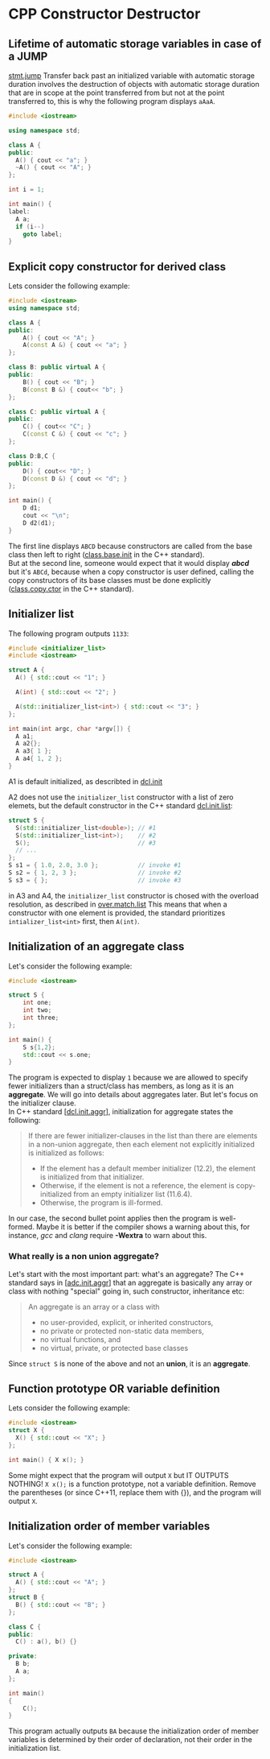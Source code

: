 # CPP Constructor Destructor

## Lifetime of automatic storage variables in case of a JUMP
[stmt.jump](https://timsong-cpp.github.io/cppwp/n4659/stmt.jump#2) Transfer back past an initialized variable with automatic storage duration involves 
the destruction of objects with automatic storage duration that are in scope at the point transferred from but not at the point transferred to,
this is why the following program displays ```aAaA```.
```cpp
#include <iostream>

using namespace std;

class A {
public:
  A() { cout << "a"; }
  ~A() { cout << "A"; }
};

int i = 1;

int main() {
label:
  A a;
  if (i--)
    goto label;
}
```
## Explicit copy constructor for derived class
Lets consider the following example:
```cpp
#include <iostream>
using namespace std;

class A {
public:
    A() { cout << "A"; }
    A(const A &) { cout << "a"; }
};

class B: public virtual A {
public:
    B() { cout << "B"; }
    B(const B &) { cout<< "b"; }
};

class C: public virtual A {
public:
    C() { cout<< "C"; }
    C(const C &) { cout << "c"; }
};

class D:B,C {
public:
    D() { cout<< "D"; }
    D(const D &) { cout << "d"; }
};

int main() {
    D d1;
    cout << "\n";
    D d2(d1);
}
```
The first line displays ```ABCD``` because constructors are called from the base class then left to right ([class.base.init](https://timsong-cpp.github.io/cppwp/n4659/class.base.init#13) in the C++ standard).\
But at the second line, someone would expect that it would display ***abcd*** but it's ```ABCd```, because when a copy constructor is user defined, calling the copy constructors of its base classes must be done explicitly ([class.copy.ctor](https://timsong-cpp.github.io/cppwp/n4659/class.copy.ctor#14) in the C++ standard).

## Initializer list
The following program outputs ```1133```:
```cpp
#include <initializer_list>
#include <iostream>

struct A {
  A() { std::cout << "1"; }

  A(int) { std::cout << "2"; }

  A(std::initializer_list<int>) { std::cout << "3"; }
};

int main(int argc, char *argv[]) {
  A a1;
  A a2{};
  A a3{ 1 };
  A a4{ 1, 2 };
}
```
A1 is default initialized, as describted in [dcl.init](https://timsong-cpp.github.io/cppwp/n4659/dcl.init#12)

A2 does not use the ```initializer_list``` constructor with a list of zero elemets, but the default constructor in the C++ standard [dcl.init.list](https://timsong-cpp.github.io/cppwp/n4659/dcl.init.list#3):

```cpp
struct S {
  S(std::initializer_list<double>); // #1
  S(std::initializer_list<int>);    // #2
  S();                              // #3
  // ...
};
S s1 = { 1.0, 2.0, 3.0 };           // invoke #1
S s2 = { 1, 2, 3 };                 // invoke #2
S s3 = { };                         // invoke #3
```

in A3 and A4, the ```initializer_list``` constructor is chosed with the overload resolution, as described in [over.match.list](https://timsong-cpp.github.io/cppwp/n4659/over.match.list)
This means that when a constructor with one element is provided, the standard prioritizes ```intializer_list<int>``` first, then ```A(int)```.

## Initialization of an aggregate class
Let's consider the following example:
```cpp
#include <iostream>

struct S {
    int one;
    int two;
    int three;
};

int main() {
    S s{1,2};
    std::cout << s.one;
}
```
The program is expected to display ```1``` because we are allowed to specify fewer initializers than a struct/class has members, as long as it is an **aggregate**. We will go into details about aggregates later. But let's focus on the initializer clause.\
In C++ standard [[dcl.init.aggr](https://timsong-cpp.github.io/cppwp/n4659/dcl.init.aggr#8)], initialization for aggregate states the following:
>If there are fewer initializer-clauses in the list than there are elements in a non-union aggregate, then each element not explicitly initialized is initialized as follows:
>* If the element has a default member initializer (12.2), the element is initialized from that initializer.
>* Otherwise, if the element is not a reference, the element is copy-initialized from an empty initializer list (11.6.4).
>* Otherwise, the program is ill-formed.

In our case, the second bullet point applies then the program is well-formed. Maybe it is better if the compiler shows a warning about this, for instance, *gcc* and *clang* require **-Wextra** to warn about this.

### What really is a non union aggregate?
Let's start with the most important part: what's an aggregate? The C++ standard says in [[adc.init.aggr](https://timsong-cpp.github.io/cppwp/n4659/dcl.init.aggr#1)] that an aggregate is basically any array or class with nothing "special" going in, such constructor, inheritance etc:
>An aggregate is an array or a class with
>* no user-provided, explicit, or inherited constructors,
>* no private or protected non-static data members,
>* no virtual functions, and
>* no virtual, private, or protected base classes

Since ```struct S``` is none of the above and not an **union**, it is an **aggregate**.

## Function prototype OR variable definition
Lets consider the following example:
```cpp
#include <iostream>
struct X {
  X() { std::cout << "X"; }
};

int main() { X x(); }
```
Some might expect that the program will output ```X``` but IT OUTPUTS NOTHING!
```X x();``` is a function prototype, not a variable definition. Remove the parentheses (or since C++11, replace them with {}), and the program will output ```X```.

## Initialization order of member variables
Let's consider the following example:
```cpp
#include <iostream>

struct A {
  A() { std::cout << "A"; }
};
struct B {
  B() { std::cout << "B"; }
};

class C {
public:
  C() : a(), b() {}

private:
  B b;
  A a;
};

int main()
{
    C();
}
```
This program actually outputs ```BA``` because the initialization order of member variables is determined by their order of declaration, not their order in the initialization list.
